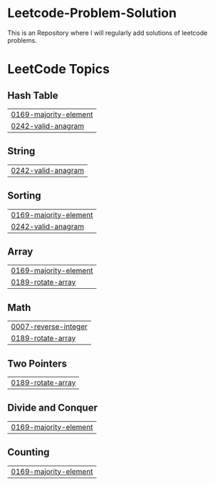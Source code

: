 # Leetcode-Problem-Solution
This is an Repository where I will regularly add solutions of leetcode problems.

<!---LeetCode Topics Start-->
# LeetCode Topics
## Hash Table
|  |
| ------- |
| [0169-majority-element](https://github.com/ronitsingh12/Leetcode-Problem-Solution/tree/master/0169-majority-element) |
| [0242-valid-anagram](https://github.com/ronitsingh12/Leetcode-Problem-Solution/tree/master/0242-valid-anagram) |
## String
|  |
| ------- |
| [0242-valid-anagram](https://github.com/ronitsingh12/Leetcode-Problem-Solution/tree/master/0242-valid-anagram) |
## Sorting
|  |
| ------- |
| [0169-majority-element](https://github.com/ronitsingh12/Leetcode-Problem-Solution/tree/master/0169-majority-element) |
| [0242-valid-anagram](https://github.com/ronitsingh12/Leetcode-Problem-Solution/tree/master/0242-valid-anagram) |
## Array
|  |
| ------- |
| [0169-majority-element](https://github.com/ronitsingh12/Leetcode-Problem-Solution/tree/master/0169-majority-element) |
| [0189-rotate-array](https://github.com/ronitsingh12/Leetcode-Problem-Solution/tree/master/0189-rotate-array) |
## Math
|  |
| ------- |
| [0007-reverse-integer](https://github.com/ronitsingh12/Leetcode-Problem-Solution/tree/master/0007-reverse-integer) |
| [0189-rotate-array](https://github.com/ronitsingh12/Leetcode-Problem-Solution/tree/master/0189-rotate-array) |
## Two Pointers
|  |
| ------- |
| [0189-rotate-array](https://github.com/ronitsingh12/Leetcode-Problem-Solution/tree/master/0189-rotate-array) |
## Divide and Conquer
|  |
| ------- |
| [0169-majority-element](https://github.com/ronitsingh12/Leetcode-Problem-Solution/tree/master/0169-majority-element) |
## Counting
|  |
| ------- |
| [0169-majority-element](https://github.com/ronitsingh12/Leetcode-Problem-Solution/tree/master/0169-majority-element) |
<!---LeetCode Topics End-->